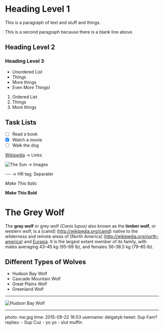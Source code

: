 # Heading Level 1

This is a paragraph of text and stuff and things.

This is a second paragraph because there is a blank line above.

## Heading Level 2
### Heading Level 3


- Unordered List
- Things
- More things
- Even More Things!

1. Ordered List
2. Things
3. More things

## Task Lists

- [ ] Read a book
- [x] Watch a movie
- [ ] Walk the dog

[Wikipedia](http://wikipedia.org/)    -> Links

![The Sun](images/sun.jpg)            -> Images

---                                   -> HR tag; Separater

*Make This Italic*

**Make This Bold**


# The Grey Wolf

The **gray wolf** or grey wolf *(Canis lupus)* also known as the **timber wolf**, or western wolf, is a [canid] (http://wikipedia.org/canid) native to the wilderness and remote areas of [North America] (http://wikipedia.org/north-america) and [Eurasia](http://wikipedia.org/eurasia). It is the largest extant member of its family, with males averaging 43–45 kg (95–99 lb), and females 36–38.5 kg (79–85 lb).

## Different Types of Wolves

- Hudson Bay Wolf
- Cascade Mountain Wolf
- Great Plains Wolf
- Greenland Wolf

---

![Hudson Bay Wolf](https://upload.wikimedia.org/wikipedia/commons/thumb/a/ab/European_grey_wolf_in_Prague_zoo.jpg/220px-European_grey_wolf_in_Prague_zoo.jpg)


---
photo: me.jpg
time: 2015-09-22 16:53
username: delgatyb
tweet: Sup Fam?
replies:
    - Sup Cuz
    - yo yo
    - slut muffin
    
